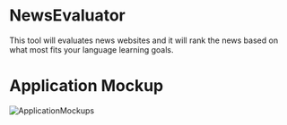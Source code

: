 # NewsEvaluator
This tool will evaluates news websites and it will rank the news based on what most fits your language learning goals.

# Application Mockup
![ApplicationMockups](https://user-images.githubusercontent.com/8378337/118142403-a375a180-b40a-11eb-929a-3f0d1a662605.png)
